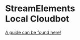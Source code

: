 <h1>StreamElements<br>Local Cloudbot</h1>
<a href="https://github.com/Yazaar/StreamElements-Local-Cloudbot/wiki">A guide can be found here!</a>
